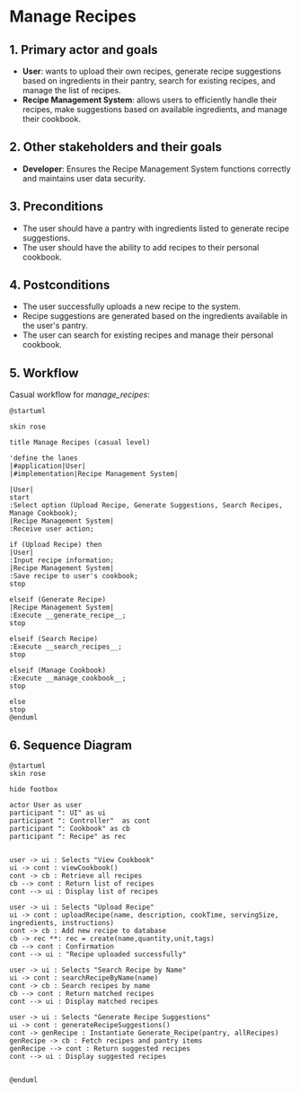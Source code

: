 # Manage Recipes

## 1. Primary actor and goals
* __User__: wants to upload their own recipes, generate recipe suggestions based on ingredients in their pantry, search for existing recipes, and manage the list of recipes.
* __Recipe Management System__: allows users to efficiently handle their recipes, make suggestions based on available ingredients, and manage their cookbook.


## 2. Other stakeholders and their goals

* __Developer__: Ensures the Recipe Management System functions correctly and maintains user data security.


## 3. Preconditions

* The user should have a pantry with ingredients listed to generate recipe suggestions.
* The user should have the ability to add recipes to their personal cookbook.

## 4. Postconditions

* The user successfully uploads a new recipe to the system.
* Recipe suggestions are generated based on the ingredients available in the user's pantry.
* The user can search for existing recipes and manage their personal cookbook.


## 5. Workflow

Casual workflow for _manage_recipes_:

```plantuml
@startuml

skin rose

title Manage Recipes (casual level)

'define the lanes
|#application|User|
|#implementation|Recipe Management System|

|User|
start
:Select option (Upload Recipe, Generate Suggestions, Search Recipes, Manage Cookbook);
|Recipe Management System|
:Receive user action;

if (Upload Recipe) then
|User|
:Input recipe information;
|Recipe Management System|
:Save recipe to user's cookbook;
stop

elseif (Generate Recipe)
|Recipe Management System|
:Execute __generate_recipe__;
stop

elseif (Search Recipe)
:Execute __search_recipes__;
stop

elseif (Manage Cookbook)
:Execute __manage_cookbook__;
stop

else
stop
@enduml
```

## 6. Sequence Diagram

```plantuml
@startuml
skin rose

hide footbox

actor User as user
participant ": UI" as ui
participant ": Controller"  as cont
participant ": Cookbook" as cb
participant ": Recipe" as rec


user -> ui : Selects "View Cookbook"
ui -> cont : viewCookbook()
cont -> cb : Retrieve all recipes
cb --> cont : Return list of recipes
cont --> ui : Display list of recipes

user -> ui : Selects "Upload Recipe"
ui -> cont : uploadRecipe(name, description, cookTime, servingSize, ingredients, instructions)
cont -> cb : Add new recipe to database
cb -> rec **: rec = create(name,quantity,unit,tags)
cb --> cont : Confirmation
cont --> ui : "Recipe uploaded successfully"

user -> ui : Selects "Search Recipe by Name"
ui -> cont : searchRecipeByName(name)
cont -> cb : Search recipes by name
cb --> cont : Return matched recipes
cont --> ui : Display matched recipes

user -> ui : Selects "Generate Recipe Suggestions"
ui -> cont : generateRecipeSuggestions()
cont -> genRecipe : Instantiate Generate_Recipe(pantry, allRecipes)
genRecipe -> cb : Fetch recipes and pantry items
genRecipe --> cont : Return suggested recipes
cont --> ui : Display suggested recipes


@enduml
````
